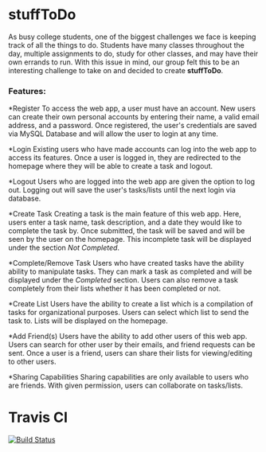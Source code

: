 # stuffToDo

As busy college students, one of the biggest challenges we face is keeping track of all the things to do. Students have many classes throughout the day, multiple assignments to do, study for other classes, and may have their own errands to run. With this issue in mind, our group felt this to be an interesting challenge to take on and decided to create **stuffToDo**. 

### Features: ###

*Register
To access the web app, a user must have an account. New users can create their own personal accounts by entering their name, a valid email address, and a password. Once registered, the user's credentials are saved via MySQL Database and will allow the user to login at any time. 

*Login
Existing users who have made accounts can log into the web app to access its features. Once a user is logged in, they are redirected to the homepage where they will be able to create a task and logout.

*Logout
Users who are logged into the web app are given the option to log out. Logging out will save the user's tasks/lists until the next login via database. 

*Create Task
Creating a task is the main feature of this web app. Here, users enter a task name, task description, and a date they would like to complete the task by. Once submitted, the task will be saved and will be seen by the user on the homepage. This incomplete task will be displayed under the section *Not Completed*.

*Complete/Remove Task
Users who have created tasks have the ability ability to manipulate tasks. They can mark a task as completed and will be displayed under the *Completed* section. Users can also remove a task completely from their lists whether it has been completed or not.  

*Create List
Users have the ability to create a list which is a compilation of tasks for organizational purposes. Users can select which list to send the task to. Lists will be displayed on the homepage. 

*Add Friend(s)
Users have the ability to add other users of this web app. Users can search for other user by their emails, and friend requests can be sent. Once a user is a friend, users can share their lists for viewing/editing to other users.

*Sharing Capabilities
Sharing capabilities are only available to users who are friends. With given permission, users can collaborate on tasks/lists.


# Travis CI

[![Build Status](https://travis-ci.com/donieypon/Team8.svg?branch=master)](https://travis-ci.com/donieypon/Team8)
